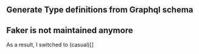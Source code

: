 ## Generate Type definitions from Graphql schema

## Faker is not maintained anymore
As a result, I switched to (casual)[]